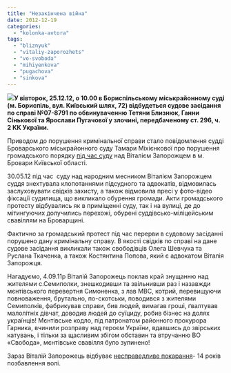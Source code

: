 ```yaml
---
title: "Незакінчена війна"
date: 2012-12-19
categories: 
  - "kolonka-avtora"
tags: 
  - "bliznyuk"
  - "vitaliy-zaporozhets"
  - "vo-svoboda"
  - "mihiyenkova"
  - "pugachova"
  - "sinkova"
---
```


**[![](https://mpz.brovary.org/wp-content/uploads/2012/05/DSC_9186.jpg)](https://mpz.brovary.org/wp-content/uploads/2012/05/DSC_9186.jpg)У вівторок, 25.12.12, о 10.00 в Бориспільському міськрайонному суді (м. Бориспіль, вул. Київський шлях, 72) відбудеться судове засідання по справі №07-8791 по обвинуваченню Тетяни Близнюк, Ганни Сінькової та Ярослави Пугачової у злочині, передбаченому ст. 296, ч. 2 КК України.**

Приводом до порушення кримінальної справи стало повідомлення судді Броварського міськрайонного суду Тамари Міхієнкової про порушення громадського порядку [під час суду](https://mpz.brovary.org/u-brovarskomu-sudi-vidbulis-sutichki-protestuvalnikiv-z-militsiyeyu-u-postrazhdalih-perelomi-travmi-otrimali-zhurnalisti/ "У Броварському суді відбулись сутички протестувальників з міліцією. У постраждалих переломи, травми отримали журналісти.") над Віталієм Запорожцем в м. Бровари Київської області.

30.05.12 під час  суду над народним месником Віталієм Запорожцем суддя знехтувала клопотаннями підсудного та адвокатів, відмовилась заслуховувати свідків захисту, а також відмовила пресі у фото-відео фіксації судилища, що викликало обурення громади. Акти громадського протесту відбувались як в приміщенні суду, так і на вулиці, де до мітингуючих долучились перехожі, обурені суддівсько-міліцейським свавіллям на Броварщині.

Фактично за громадський протест під час перерви в судовому засіданні порушено дану кримінальну справу. В якості свідків по справі на дане судове засідання викликали також свободівців Олега Шевчука та Руслана Ткаченка, а також Костянтина Попова, який є адвокатом Віталія Запорожця.

Нагадуємо, 4.09.11р Віталій Запорожець поклав край знущанню над жителями с.Семиполки, знешкодивши та звільнивши раз і назавжди мєнтівського перевертня Симоненка, з лав МВС, котрий, перевищуючи повноваження, брутально, по-скотськи, поводився з жителями Семиполків, фабрикував справи, бив людей, вимагав гроші, ґвалтував малолітніх дівчат, доводив людей до суїциду, робив бізнес на долях українців! Мєнтівське кодло, під патронатом районного прокурора Гарника, вчинили розправу над героєм України, вдавшись до звірських катувань, і тільки за щасливим збігом обставин та втручанню ВО «Свобода», мєнтівське свавілля було зупинено!

Зараз Віталій Запорожець відбуває [несправедливе покарання](https://mpz.brovary.org/vitaliyu-zaporozhtsyu-dali-14-rokiv-bilya-brovarskogo-sudu-sutichki-zi-spetspriznachentsyami-foto-video/ "Віталію Запорожцю дали 14 років, біля броварського суду сутички зі спецпризначенцями. ФОТО, ВІДЕО")\- 14 років позбавлення волі.
